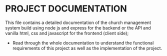 # PROJECT DOCUMENTATION

This file contains a detailed documentation of the church management system build using node js and express for the backend 
or the API and vanilla html, css and javascript for the frontend (client side);

* Read through the whole documentation to understand the functional requirements of this project as well as the implementation of the project.